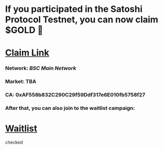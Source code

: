
#  If you participated in the Satoshi Protocol Testnet, you can now claim $GOLD 🥇

#  [Claim Link](https://app.satoshiprotocol.org/leaderboard)

### Network: *BSC Main Network*

### Market: TBA

### CA: 0xAF558b832C290C29f59Ddf317e6E010fb5758f27

### After that, you can also join to the waitlist campaign:

# [Waitlist](https://www.satoshiprotocol.fun/coming-soon)

checked 
